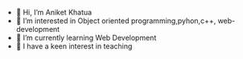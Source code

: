 - 👋 Hi, I’m Aniket Khatua
- 👀 I’m interested in Object oriented programming,pyhon,c++, web-development
- 🌱 I’m currently learning Web Development
- 💞️ I have a keen interest in teaching 

<!---
Bapu47/Bapu47 is a ✨ special ✨ repository because its `README.md` (this file) appears on your GitHub profile.
You can click the Preview link to take a look at your changes.
--->
